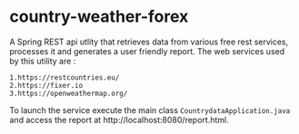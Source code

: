 # country-weather-forex

A Spring REST api utlity that retrieves data from various free rest services, processes it and generates a user friendly report.
The web services used by this utility are :

    1.https://restcountries.eu/
    2.https://fixer.io
    3.https://openweathermap.org/

To launch the service execute the main class <code>CountrydataApplication.java</code> and access the report at http://localhost:8080/report.html.
